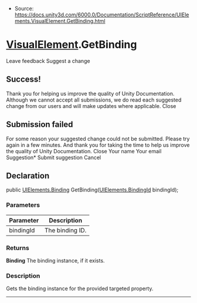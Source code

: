 * Source: https://docs.unity3d.com/6000.0/Documentation/ScriptReference/UIElements.VisualElement.GetBinding.html

#  [VisualElement](https://docs.unity3d.com/6000.0/Documentation/ScriptReference/UIElements.VisualElement.html).GetBinding
Leave feedback
Suggest a change
## Success!
Thank you for helping us improve the quality of Unity Documentation. Although we cannot accept all submissions, we do read each suggested change from our users and will make updates where applicable.
Close
## Submission failed
For some reason your suggested change could not be submitted. Please <a>try again</a> in a few minutes. And thank you for taking the time to help us improve the quality of Unity Documentation.
Close
Your name Your email Suggestion* Submit suggestion
Cancel
## Declaration
public [UIElements.Binding](https://docs.unity3d.com/6000.0/Documentation/ScriptReference/UIElements.Binding.html) GetBinding([UIElements.BindingId](https://docs.unity3d.com/6000.0/Documentation/ScriptReference/UIElements.BindingId.html) bindingId); 
### Parameters
Parameter | Description  
---|---  
bindingId | The binding ID.  
### Returns
**Binding** The binding instance, if it exists. 
### Description
Gets the binding instance for the provided targeted property. 
* * *
